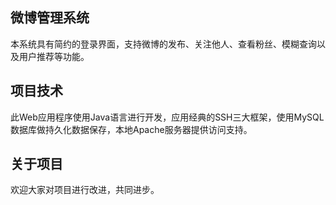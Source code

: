 ## 微博管理系统
本系统具有简约的登录界面，支持微博的发布、关注他人、查看粉丝、模糊查询以及用户推荐等功能。

## 项目技术
此Web应用程序使用Java语言进行开发，应用经典的SSH三大框架，使用MySQL数据库做持久化数据保存，本地Apache服务器提供访问支持。

## 关于项目
欢迎大家对项目进行改进，共同进步。
